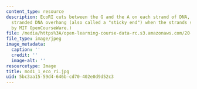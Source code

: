 ```yaml
---
content_type: resource
description: EcoRI cuts between the G and the A on each strand of DNA, leaving a single
  stranded DNA overhang (also called a "sticky end") when the strands separate. (Figure
  by MIT OpenCourseWare.)
file: /media/https%3A/open-learning-course-data-rc.s3.amazonaws.com/20-109-laboratory-fundamentals-in-biological-engineering-fall-2007/5bc3aa1559d4646bcd70402e0d9d52c3_mod1_1_eco_ri.jpg
file_type: image/jpeg
image_metadata:
  caption: ''
  credit: ''
  image-alt: ''
resourcetype: Image
title: mod1_1_eco_ri.jpg
uid: 5bc3aa15-59d4-646b-cd70-402e0d9d52c3
---
```

